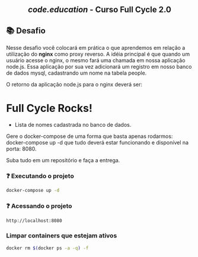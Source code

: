 <h2 align="center">
    <i>code.education</i> - Curso Full Cycle 2.0
</h2>

## 📚 Desafio

Nesse desafio você colocará em prática o que aprendemos em relação a utilização do **nginx** como proxy reverso. A idéia principal é que quando um usuário acesse o nginx, o mesmo fará uma chamada em nossa aplicação node.js. Essa aplicação por sua vez adicionará um registro em nosso banco de dados mysql, cadastrando um nome na tabela people.

O retorno da aplicação node.js para o nginx deverá ser:

<h1>Full Cycle Rocks!</h1>

- Lista de nomes cadastrada no banco de dados.

Gere o docker-compose de uma forma que basta apenas rodarmos: docker-compose up -d que tudo deverá estar funcionando e disponível na porta: 8080.

Suba tudo em um repositório e faça a entrega.

### ❓ Executando o projeto

```bash
docker-compose up -d
```

### ❓ Acessando o projeto

```bash
http://localhost:8080
```


### Limpar containers que estejam ativos 
```bash
docker rm $(docker ps -a -q) -f
```
